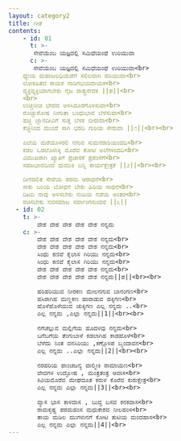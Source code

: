```yaml
---
layout: category2
title: ಗೀತೆ
contents:
	- id: 01
	  t: >-
	   ಸೇವೆಯೆಂಬ ಯಜ್ಞದಲ್ಲಿ ಸಮಿಧೆಯಂಥೆ ಉರಿಯುವಾ
	  c: >- 
	   ಸೇವೆಯೆಂಬ ಯಜ್ಞದಲ್ಲಿ ಸಮಿಧೆಯಂಥೆ ಉರಿಯುವಾ<br>
	ಧ್ಯೇಯ ಮಹಾಜಲಧಿಯೆಡೆಗೆ ಸಲಿಲವಾಗಿ ಹರಿಯುವಾ<br>
	ಲೋಕಹಿತದ ಕಾಯಕ ನಾಡಿಗಭಯದಾಯಕ<br>
	ವ್ಯಕ್ತಿವ್ಯಕ್ತಿಯಾಗಬೇಕು ನೈಜ ರಾಷ್ಟ್ರಸೇವಕ ||ಪ||<br>
	<br>
	ಉಚ್ಚನೀಚ ಭೇದವ ಅಳಿಸಿದೂರಗೊಳಿಸುವಾ<br>
	ರೊಚ್ಚುರೋಷ ನೀಗುತಾ ಬಂಧುಭಾವ ಬೆಳೆಸುವಾ<br>
	ಹಚ್ಚಿ ಜ್ಞಾನದೀವಿಗೆ ಸುತ್ತ ಬೆಳಕ ಬೀರುವಾ<br>
	ಕೆಚ್ಚಿನಿಂದ ಮುಂದೆ ಸಾಗಿ ಭರದಿ ಗುರಿಯ ಸೇರುವಾ ||೧||<br><br>

	ಎಲೆಯ ಮರೆಯೊಳರಲಿ ನಗುವ ಸುಮನರಾಶಿಯಂದದಿ<br>
	ಕಡಲ ಒಡಲೊಳುಕ್ಕಿ ಮೊರೆವ ಕೋಟಿ ಅಲೆಗಳಂದದಿ<br>
	ವಿಮುಖರಾಗಿ ಖ್ಯಾತಿಗೆ ಪ್ರಚಾರಕೆ ಪ್ರಶಂಸೆಗೆ<br>
	ಸಹಜಭಾವದಿಂದ ಧುಮುಕಿ ಬನ್ನಿ ಕಾರ್ಯಕ್ಷೇತ್ರಕೆ ||೨||<br><br>

	ದೀನದಲಿತ ಸೇವೆಯೆ ಪರಮ ಆರಾಧನೆ<br>
	ಸಾಕು ಬರಿಯ ಬೋಧನೆ ಬೇಕು ಹಿರಿಯ ಸಾಧನೆ<br>
	ದಿಟದಿ ನಾವು ಅಳಿಸಬೇಕು ನುಡಿಯ ನಡೆಯ ಅಂತರ<br>
	ರಚಿಸಬೇಕು ನವಸಮಾಜ ಸರ್ವಾಂಗಸುಂದರ ||೩||
  - id: 02
    t: >- 
        ದೇಶ ದೇಶ ದೇಶ ದೇಶ ದೇಶ ನನ್ನದು
    c: >- 
        ದೇಶ ದೇಶ ದೇಶ ದೇಶ ದೇಶ ನನ್ನದು<br>
    	ದೇಶ ದೇಶ ದೇಶ ದೇಶ ದೇಶ ನನ್ನದು<br>
    	ಸಿಂಧು ಕಣಿವೆ ಕೈಲಾಸ ಗಿರಿಯು ನನ್ನದು<br>
    	ಸಿಂಧು ಕಣಿವೆ ಕೈಲಾಸ ಗಿರಿಯು ನನ್ನದು<br>
    	ದೇಶ ದೇಶ ದೇಶ ದೇಶ ದೇಶ ನನ್ನದು<br>
    	ದೇಶ ದೇಶ ದೇಶ ದೇಶ ದೇಶ ನನ್ನದು||ಪ||<br><br>

    	ಹರಿಹರಿಯುವ ನೀರಕಣ ಮೇಲನಗುವ ಬಾನಂಗಣ<br>
    	ಹಸಿರಾಗಿಹ ಮಣ್ಣಕಣ ಹಾರಾಡುವ ಹಕ್ಕಿಗಣ<br>
    	ಹೊಳೆಹೊಳೆಯುವ ಚುಕ್ಕಿಗಣ ಎಲ್ಲ ನನ್ನದು ..<br>
    	ಎಲ್ಲ ನನ್ನದು ,ಎಲ್ಲಾ ನನ್ನದು||1||<br><br>

    	ನಗೆಚೆಲ್ಲುವ ಮಲ್ಲಿಗೆಯ ಹೂದಳವು ನನ್ನದು<br>
    	ಬಗೆಬಗೆಯ ತೆಂಗುಬಾಳೆ ಕಡಲಾಗಿಹ ಕಾಡಹೊಳೆ<br>
    	ಬೆಳೆದು ನಿಂತ ವನಸಿರಿಯು ,ಕಣ್ಗೊಳಿಪ ಬೃಂದಾವನ<br>
    	ಎಲ್ಲ ನನ್ನದು ..ಎಲ್ಲಾ ನನ್ನದು||2||<br><br>

    	ನರಹರಿಯ ಪಾಂಚಜನ್ಯ ವಾಲ್ಮೀಕಿ ರಾಮಾಯಣ<br>
    	ವೇದಗಳ ಉದ್ಘೋಷ , ಮಂತ್ರತಂತ್ರ ಆವಾಸ<br>
    	ಕಿವಿಯಮೊರೆವ ಮೇಘದೂತ ಕರುಳ ಕೊರೆವ ಕುರುಕ್ಷೇತ್ರ<br>
    	ಎಲ್ಲ ನನ್ನದು ಎಲ್ಲಾ ನನ್ನದು||3||<br><br>

    	ವ್ಯಾಸ ಭಾಸ ಕಾಳಿದಾಸ , ಬುದ್ಧ ಬಸವ ಕನಕದಾಸ<br>
    	ರಾಮಕೃಷ್ಣ ಪರಮಹಂಸ ಮಧುಕೇಶವ ನೀಲಹಂಸ<br>
    	ತಾಯ ಮಡಿಲ ಮುಗಳುನಗೆ ಕೋಟಿ ತುಟಿಯ ಮಂದಹಾಸ<br>
    	ಎಲ್ಲ ನನ್ನದು ಎಲ್ಲಾ ನನ್ನದು||4||<br>
---
```

